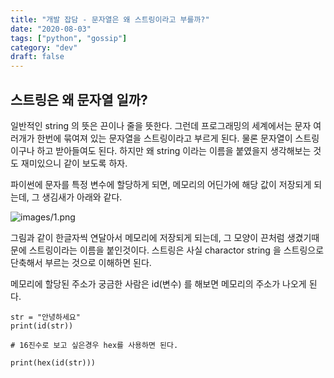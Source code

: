 ```yaml
---
title: "개발 잡담 - 문자열은 왜 스트링이라고 부를까?"
date: "2020-08-03"
tags: ["python", "gossip"]
category: "dev"
draft: false
---
```


## 스트링은 왜 문자열 일까?

일반적인 string 의 뜻은 끈이나 줄을 뜻한다. 그런데 프로그래밍의 세계에서는 문자 여러개가 한번에 묶여져 있는 문자열을 스트링이라고 부르게 된다. 물론 문자열이 스트링이구나 하고 받아들여도 된다. 하지만 왜 string 이라는 이름을 붙였을지 생각해보는 것도 재미있으니 같이 보도록 하자.

파이썬에 문자를 특정 변수에 할당하게 되면, 메모리의 어딘가에 해당 값이 저장되게 되는데, 그 생김새가 아래와 같다.

![images/1.png](/images/2020/0803.png)

그림과 같이 한글자씩 연달아서 메모리에 저장되게 되는데, 그 모양이 끈처럼 생겼기때문에 스트링이라는 이름을 붙인것이다. 스트링은 사실 charactor string 을 스트링으로 단축해서 부르는 것으로 이해하면 된다.

메모리에 할당된 주소가 궁금한 사람은 id(변수) 를 해보면 메모리의 주소가 나오게 된다.

```
str = "안녕하세요"
print(id(str))

# 16진수로 보고 싶은경우 hex를 사용하면 된다.

print(hex(id(str)))
```
